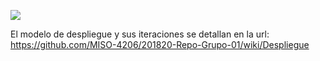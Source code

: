 ![](https://github.com/MISO-4206/201820-Repo-Grupo-01/blob/master/Documentaci%C3%B3n/Modelo%20de%20despliegue/Modelo%20de%20despliegue.jpg)

El modelo de despliegue y sus iteraciones se detallan en la url:
https://github.com/MISO-4206/201820-Repo-Grupo-01/wiki/Despliegue
